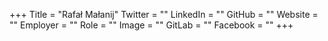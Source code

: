 +++
Title = "Rafał Małanij"
Twitter = ""
LinkedIn = ""
GitHub = ""
Website = ""
Employer = ""
Role = ""
Image = ""
GitLab = ""
Facebook = ""
+++
